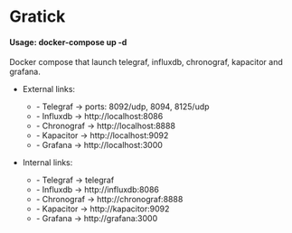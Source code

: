 # Gratick

#### Usage: docker-compose up -d

Docker compose that launch telegraf, influxdb, chronograf, kapacitor and grafana.
<ul>
  <li>External links:</li>
<ul>
<li>- Telegraf   ->  ports: 8092/udp, 8094, 8125/udp</li>
<li>- Influxdb   ->  http://localhost:8086</li>
<li>- Chronograf ->  http://localhost:8888</li>
<li>- Kapacitor  ->  http://localhost:9092</li>
<li>- Grafana    ->  http://localhost:3000</li>
</ul>
</ul>
<ul>
  <li>Internal links:</li>
<ul>
<li>- Telegraf   ->  telegraf</li>
<li>- Influxdb   ->  http://influxdb:8086</li>
<li>- Chronograf ->  http://chronograf:8888</li>
<li>- Kapacitor  ->  http://kapacitor:9092</li>
<li>- Grafana    ->  http://grafana:3000</li>
</ul>
</ul>




